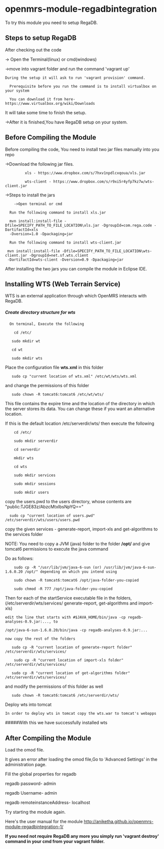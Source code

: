 openmrs-module-regadbintegration
================================
To try this module you need to setup RegaDB.

## Steps to setup RegaDB
  
   After checking out the code
   
   -> Open the Terminal(linux) or cmd(windows)
   
   ->move into vagrant folder and run the command 'vagrant up' 
   
    During the setup it will ask to run 'vagrant provision' command. 
   
      Prerequisite before you run the command is to install virtualbox on your system
   
      You can download it from here- https://www.virtualbox.org/wiki/Downloads
   
   It will take some time to finish the setup.
   
   ->After it is finished,You have RegaDB setup on your system.
   
## Before Compiling the Module
  
  Before compiling the code, You need to install two jar files manually into you repo
   
   ->Download the following jar files.
   
             xls - https://www.dropbox.com/s/7hxv1npdlcxqoua/xls.jar
   
             wts-client - https://www.dropbox.com/s/r9xi5r4yfp7kz7w/wts-client.jar
   
   ->Steps to install the jars
     
        ->Open terminal or cmd
     
      Run the following command to install xls.jar
      
      mvn install:install-file -Dfile=SPECIFY_PATH_TO_FILE_LOCATION\xls.jar -DgroupId=com.rega.code -DartifactId=xls 
      -Dversion=1.0 -Dpackaging=jar
        
      Run the following command to install wts-client.jar  
      
     mvn install:install-file -Dfile=SPECIFY_PATH_TO_FILE_LOCATION\wts-client.jar -DgroupId=net.sf.wts.client 
     -DartifactId=wts-client -Dversion=0.9 -Dpackaging=jar

   After installing the two jars you can compile the module in Eclipse IDE.

## Installing WTS (Web Terrain Service)

WTS is an external application through which OpenMRS interacts with RegaDB.  

##### Create directory structure for wts

      On terminal, Execute the following
   
        cd /etc/
   
       sudo mkdir wt
   
       cd wt
   
       sudo mkdir wts
   
   Place the configuration file **wts.xml** in this folder
   
       sudo cp "current location of wts.xml" /etc/wt/wts/wts.xml
 
 and change the permissions of this folder
 
       sudo chown -R tomcat6:tomcat6 /etc/wt/wts/

This file contains the expire time and the location of the directory in which the server stores its data. You can     change these if you want an alternative location.

 If this is the default location /etc/serverdir/wts/ then execute the following
 
        cd /etc/

        sudo mkdir serverdir

        cd serverdir

        mkdir wts

        cd wts

        sudo mkdir services

        sudo mkdir sessions

        sudo mkdir users
 
  copy the users.pwd to the users directory, whose contents are "public:TJGE83z/AbzcMtxIbsNpYQ=="
    
      sudo cp "current location of users.pwd" /etc/serverdir/wts/users/users.pwd
   
  copy the given services - generate-report, import-xls and get-algorithms to the services folder
   
   NOTE: You need to copy a JVM (java) folder to the folder **/opt/** and give tomcat6 permissions to execute the java   command
   
  Do as follows:
  
        sudo cp -R "/usr/lib/jvm/java-6-sun (or) /usr/lib/jvm/java-6-sun-1.6.0.20 /opt/" depending on which you intend using
  
        sudo chown -R tomcat6:tomcat6 /opt/java-folder-you-copied
  
        sudo chmod -R 777 /opt/java-folder-you-copied
  
  Then for each of the startService executable file in the folders, (/etc/serverdir/wts/services/ generate-report,  get-algorithms and import-xls)
  
    edit the line that starts with #$JAVA_HOME/bin/java -cp regadb-analyses-0.9.jar:..., to
  
    /opt/java-6-sun-1.6.0.20/bin/java -cp regadb-analyses-0.9.jar:...
  
    now copy the rest of the folders
  
       sudo cp -R "current location of generate-report folder" /etc/serverdir/wts/services/
  
        sudo cp -R "current location of import-xls folder" /etc/serverdir/wts/services/
  
       sudo cp -R "current location of get-algorithms folder" /etc/serverdir/wts/services/
  
  and modify the permissions of this folder as well
  
       sudo chown -R tomcat6:tomcat6 /etc/serverdir/wts/
  
 Deploy wts into tomcat
  
    In order to deploy wts in tomcat copy the wts.war to tomcat's webapps
  
#####With this we have successfully installed wts 
   
   
## After Compiling the Module

Load the omod file.

It gives an error after loading the omod file,Go to 'Advanced Settings' in the administration page.

 Fill the global properties for regadb  

 regadb password- admin

 regadb Username- admin

 regadb remoteinstanceAddress- localhost
 
 Try starting the module again. 
 
 
 Here's the user manual for the module http://aniketha.github.io/openmrs-module-regadbintegration-1/
 
 
 **If you need not require RegaDB any more you simply run 'vagrant destroy' command in your cmd from your vagrant folder.**
 
